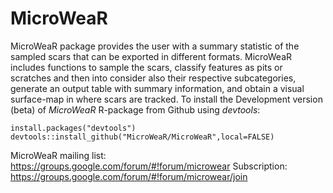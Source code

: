 # MicroWeaR
MicroWeaR package provides the user with a summary statistic of the sampled scars that can be exported in different formats. 
MicroWeaR includes functions to sample the scars, classify features as pits or scratches and then into consider also their respective subcategories, generate an output table with summary information, and obtain a visual surface-map in where scars are tracked.
To install the Development version (beta) of *MicroWeaR* R-package from Github using *devtools*:

```{r} 
install.packages("devtools")
devtools::install_github("MicroWeaR/MicroWeaR",local=FALSE)
```
MicroWeaR mailing list: https://groups.google.com/forum/#!forum/microwear
Subscription: https://groups.google.com/forum/#!forum/microwear/join

